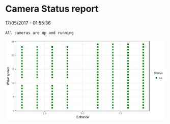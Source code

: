 Camera Status report
================
17/05/2017 - 01:55:36

    All cameras are up and running

![](camreport_files/figure-markdown_github/unnamed-chunk-2-1.png)
